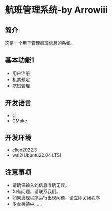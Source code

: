 
# 航班管理系统-by Arrowiii
## 简介

这是一个用于管理航班信息的系统。

## 基本功能1
- 用户注册
- 机票预定
- 航班管理

## 开发语言
- C
- CMake

## 开发环境
- clion2022.3
- wsl2(Ubuntu22.04 LTS)


## 注意事项

- 请确保输入的信息准确无误。
- 如有问题，请联系我们。
- 如果发现程序运行出现问题，请立即关闭程序
- 少女祈祷中......